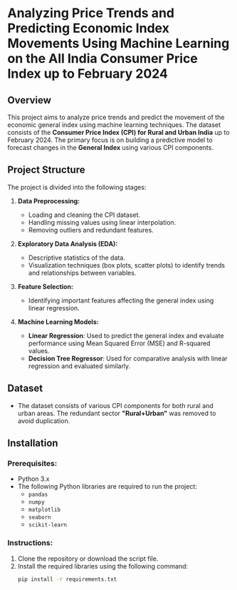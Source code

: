 # Analyzing Price Trends and Predicting Economic Index Movements Using Machine Learning on the All India Consumer Price Index  up to February 2024
## Overview

This project aims to analyze price trends and predict the movement of the economic general index using machine learning techniques. The dataset consists of the **Consumer Price Index (CPI) for Rural and Urban India** up to February 2024. The primary focus is on building a predictive model to forecast changes in the **General Index** using various CPI components.

## Project Structure

The project is divided into the following stages:
1. **Data Preprocessing:**
   - Loading and cleaning the CPI dataset.
   - Handling missing values using linear interpolation.
   - Removing outliers and redundant features.
   
2. **Exploratory Data Analysis (EDA):**
   - Descriptive statistics of the data.
   - Visualization techniques (box plots, scatter plots) to identify trends and relationships between variables.
   
3. **Feature Selection:**
   - Identifying important features affecting the general index using linear regression.

4. **Machine Learning Models:**
   - **Linear Regression**: Used to predict the general index and evaluate performance using Mean Squared Error (MSE) and R-squared values.
   - **Decision Tree Regressor**: Used for comparative analysis with linear regression and evaluated similarly.

## Dataset

- The dataset consists of various CPI components for both rural and urban areas. The redundant sector **"Rural+Urban"** was removed to avoid duplication.

## Installation

### Prerequisites:
- Python 3.x
- The following Python libraries are required to run the project:
  - `pandas`
  - `numpy`
  - `matplotlib`
  - `seaborn`
  - `scikit-learn`

### Instructions:
1. Clone the repository or download the script file.
2. Install the required libraries using the following command:
   ```bash
   pip install -r requirements.txt
